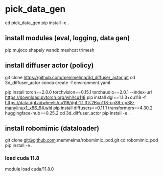 # pick_data_gen
cd pick_data_gen
pip install -e .

## install modules (eval, logging, data gen)
pip mujoco shapely wandb meshcat trimesh

## install diffuser actor (policy)
git clone https://github.com/memmelma/3d_diffuser_actor.git
cd 3d_diffuser_actor
conda create -f environment.yaml

pip install torch==2.0.0 torchvision==0.15.1 torchaudio==2.0.1 --index-url https://download.pytorch.org/whl/cu118
pip install dgl==1.1.3+cu118 -f https://data.dgl.ai/wheels/cu118/dgl-1.1.3%2Bcu118-cp38-cp38-manylinux1_x86_64.whl
pip install diffusers==0.11.1 transformers==4.30.2 huggingface-hub==0.25.2
cd 3d_diffuser_actor
pip install -e .

## install robomimic (dataloader)
git clone git@github.com:memmelma/robomimic_pcd.git
cd robomimic_pcd
pip install -e .

### load cuda 11.8
module load cuda/11.8.0
